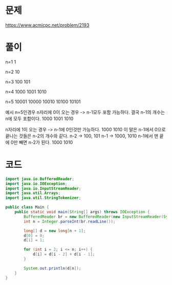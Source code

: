 # 문제
https://www.acmicpc.net/problem/2193

# 풀이
n=1
1

n=2
10

n=3
100
101

n=4
1000
1001
1010

n=5
10001
10000
10010
10100
10101


예시
n=5인경우
n자리에 0이 오는 경우 -> n-1모두 포함 가능하다.
결국 n-1의 개수는 n에 모두 포함이다.
1000
1001
1010

n자리에 1이 오는 경우 -> n-1에 0인것만 가능하다.
1000
1010
이 말은 n-1에서 0으로 끝나는 것들은 n-2의 개수와 같다.
n-2 -> 100, 101
n-1 -> 1000, 1010
n-1에서 맨 끝에 0만 빼면 n-2가 된다.
1000
1010

# 코드
```java
import java.io.BufferedReader;
import java.io.IOException;
import java.io.InputStreamReader;
import java.util.Arrays;
import java.util.StringTokenizer;

public class Main {
    public static void main(String[] args) throws IOException {
        BufferedReader br = new BufferedReader(new InputStreamReader(System.in));
        int n = Integer.parseInt(br.readLine());

        long[] d = new long[n + 1];
        d[0] = 0;
        d[1] = 1;

        for (int i = 2; i <= n; i++) {
            d[i] = d[i - 2] + d[i - 1];
        }

        System.out.println(d[n]);
    }
}
```
